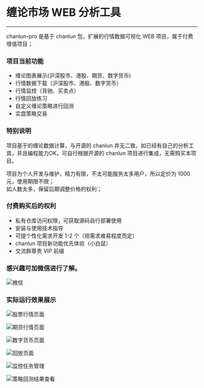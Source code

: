# 缠论市场 WEB 分析工具

---

chanlun-pro 是基于 chanlun 包，扩展的行情数据可视化 WEB 项目，属于付费增值项目；

### 项目当前功能

* 缠论图表展示(沪深股市、港股、期货、数字货币)
* 行情数据下载（沪深股市、港股、数字货币）
* 行情监控（背驰、买卖点）
* 行情回放练习
* 自定义缠论策略进行回测
* 实盘策略交易

### 特别说明

项目基于的缠论数据计算，与开源的 chanlun 并无二致，如已经有自己的分析工具，并且编程能力OK，可自行根据开源的 chanlun 项目进行集成，无需购买本项目。

项目为个人开发与维护，精力有限，不太可能服务太多用户，所以定价为 1000 元，使用期限不限；  
如人数太多，保留后期调整价格的权利；

### 付费购买后的权利

* 私有仓库访问权限，可获取源码自行部署使用
* 安装与使用技术指导
* 可提个性化需求开发 1-2 个（视需求难易程度而定）
* chanlun 项目新功能优先体验（小白鼠）
* 交流群尊贵 VIP 前缀

### 感兴趣可加微信进行了解。

![微信](https://github.com/yijixiuxin/chanlun/raw/main/images/wx.jpg)

### 实际运行效果展示

![股票行情页面](https://github.com/yijixiuxin/chanlun/raw/main/images/stock.png)

![期货行情页面](https://github.com/yijixiuxin/chanlun/raw/main/images/futures.png)

![数字货币页面](https://github.com/yijixiuxin/chanlun/raw/main/images/currency.png)

![回放页面](https://github.com/yijixiuxin/chanlun/raw/main/images/back.png)

![监控任务管理](https://github.com/yijixiuxin/chanlun/raw/main/images/check.png)

![策略回测结果查看](https://github.com/yijixiuxin/chanlun/raw/main/images/back_test.png)

